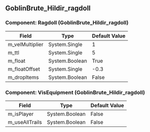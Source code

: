 ## GoblinBrute_Hildir_ragdoll

### Component: Ragdoll (GoblinBrute_Hildir_ragdoll)

|Field|Type|Default Value|
|-----|----|-------------|
|m_velMultiplier|System.Single|1|
|m_ttl|System.Single|5|
|m_float|System.Boolean|True|
|m_floatOffset|System.Single|-0.3|
|m_dropItems|System.Boolean|False|

### Component: VisEquipment (GoblinBrute_Hildir_ragdoll)

|Field|Type|Default Value|
|-----|----|-------------|
|m_isPlayer|System.Boolean|False|
|m_useAllTrails|System.Boolean|False|

